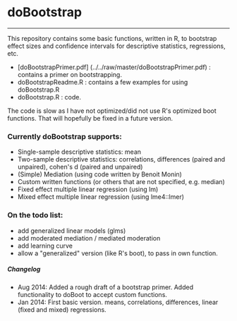 # doBootstrap
-----------
This repository contains some basic functions, written in R, to bootstrap effect sizes and confidence intervals for descriptive statistics, regressions, etc.

- [doBootstrapPrimer.pdf] (../../raw/master/doBootstrapPrimer.pdf) : contains a primer on bootstrapping.
- doBootstrapReadme.R : contains a few examples for using doBootstrap.R
- doBootstrap.R : code.

The code is slow as I have not optimized/did not use R's optimized boot functions. That will hopefully be fixed in a future version.



### Currently doBootstrap supports:
- Single-sample descriptive statistics: mean
- Two-sample descriptive statistics: correlations, differences (paired and unpaired), cohen's d (paired and unpaired)
- (Simple) Mediation (using code written by Benoit Monin)
- Custom written functions (or others that are not specified, e.g. median)
- Fixed effect multiple linear regression (using lm)
- Mixed effect multiple linear regression (using lme4::lmer)



### On the todo list:
- add generalized linear models (glms)
- add moderated mediation / mediated moderation
- add learning curve
- allow a "generalized" version (like R's boot), to pass in own function.
 
 

  
##### Changelog
- Aug 2014: Added a rough draft of a bootstrap primer. Added functionality to doBoot to accept custom functions.
- Jan 2014: First basic version. means, correlations, differences, linear (fixed and mixed) regressions.
